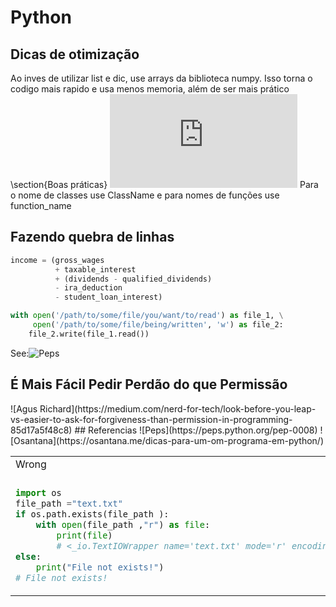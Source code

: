 # Python

## Dicas de otimização
Ao inves de utilizar list e dic, use arrays da biblioteca numpy. Isso torna o codigo mais rapido e usa menos memoria, além  de ser mais prático
 \section{Boas práticas}
![Numpy](https://numpy.org/devdocs/user/absolute_beginners.html)
 Para o nome de classes use ClassName e para nomes de funções use function_name

## Fazendo quebra de linhas
```python
income = (gross_wages
          + taxable_interest
          + (dividends - qualified_dividends)
          - ira_deduction
          - student_loan_interest)
```
```python
with open('/path/to/some/file/you/want/to/read') as file_1, \
     open('/path/to/some/file/being/written', 'w') as file_2:
    file_2.write(file_1.read())
```
See:![Peps](https://peps.python.org/pep-0008/#maximum-line-length)

## É Mais Fácil Pedir Perdão do que Permissão
<table>
<tr>
<td>
Wrong
</td>
 
 <td>
Correct
 </td>
 </tr>
 <tr>
<td>

<tr>
<td>
  
  
```python
import os
file_path ="text.txt"
if os.path.exists(file_path ):
    with open(file_path ,"r") as file:
        print(file)
        # <_io.TextIOWrapper name='text.txt' mode='r' encoding='UTF-8'>
else:
    print("File not exists!")
# File not exists!
``` 
 </td>
 <td>

```python
file_path = "text.txt"
try:
    with open(file_path, "r") as file:
        print(file)
        # <_io.TextIOWrapper name='text.txt' mode='r' encoding='UTF-8'>
except:
    print("File not exists!")

```
</td>
</tr>
![Agus Richard](https://medium.com/nerd-for-tech/look-before-you-leap-vs-easier-to-ask-for-forgiveness-than-permission-in-programming-85d17a5f48c8)
## Referencias
![Peps](https://peps.python.org/pep-0008)
![Osantana](https://osantana.me/dicas-para-um-om-programa-em-python/)
